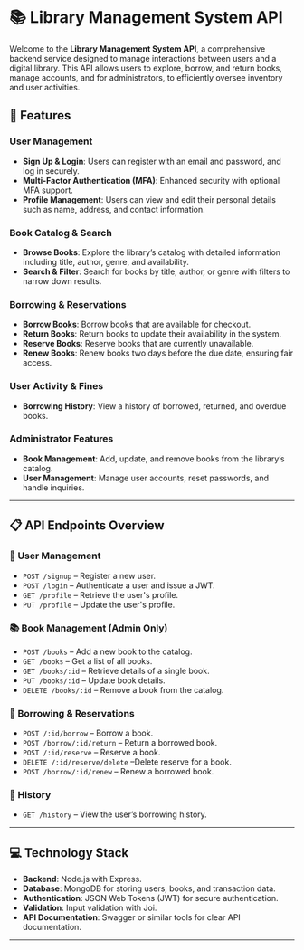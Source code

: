 # 📚 Library Management System API

Welcome to the **Library Management System API**, a comprehensive backend service designed to manage interactions between users and a digital library. This API allows users to explore, borrow, and return books, manage accounts, and for administrators, to efficiently oversee inventory and user activities.

## 🚀 Features

### User Management
- **Sign Up & Login**: Users can register with an email and password, and log in securely.
- **Multi-Factor Authentication (MFA)**: Enhanced security with optional MFA support.
- **Profile Management**: Users can view and edit their personal details such as name, address, and contact information.

### Book Catalog & Search
- **Browse Books**: Explore the library’s catalog with detailed information including title, author, genre, and availability.
- **Search & Filter**: Search for books by title, author, or genre with filters to narrow down results.

### Borrowing & Reservations
- **Borrow Books**: Borrow books that are available for checkout.
- **Return Books**: Return books to update their availability in the system.
- **Reserve Books**: Reserve books that are currently unavailable.
- **Renew Books**: Renew books two days before the due date, ensuring fair access.

### User Activity & Fines
- **Borrowing History**: View a history of borrowed, returned, and overdue books.

### Administrator Features
- **Book Management**: Add, update, and remove books from the library’s catalog.
- **User Management**: Manage user accounts, reset passwords, and handle inquiries.

---

## 📋 API Endpoints Overview

### 🔐 User Management
- `POST /signup` – Register a new user.
- `POST /login` – Authenticate a user and issue a JWT.
- `GET /profile` – Retrieve the user's profile.
- `PUT /profile` – Update the user's profile.

### 📚 Book Management (Admin Only)
- `POST /books` – Add a new book to the catalog.
- `GET /books` – Get a list of all books.
- `GET /books/:id` – Retrieve details of a single book.
- `PUT /books/:id` – Update book details.
- `DELETE /books/:id` – Remove a book from the catalog.

### 🔄 Borrowing & Reservations
- `POST /:id/borrow` – Borrow a book.
- `POST /borrow/:id/return` – Return a borrowed book.
- `POST /:id/reserve` – Reserve a book.
- `DELETE /:id/reserve/delete` –Delete reserve for a book.
- `POST /borrow/:id/renew` – Renew a borrowed book.

### 📝 History
- `GET /history` – View the user’s borrowing history.

---

## 💻 Technology Stack

- **Backend**: Node.js with Express.
- **Database**: MongoDB for storing users, books, and transaction data.
- **Authentication**: JSON Web Tokens (JWT) for secure authentication.
- **Validation**: Input validation with Joi.
- **API Documentation**: Swagger or similar tools for clear API documentation.

---
